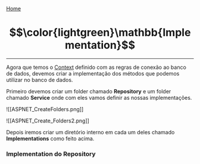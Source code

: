 [Home](README.md)

# $$\color{lightgreen}\mathbb{Implementation}$$

---

Agora que temos o [Context](Context.md) definido com as regras de conexão ao banco de dados, devemos criar a implementação dos métodos que podemos utilizar no banco de dados.

Primeiro devemos criar um folder chamado __Repository__ e um folder chamado __Service__ onde com eles vamos definir as nossas implementações.

![[ASPNET_CreateFolders.png]]

![[ASPNET_Create_Folders2.png]]

Depois iremos criar um diretório interno em cada um deles chamado __Implementations__ como feito acima.

### Implementation do Repository




